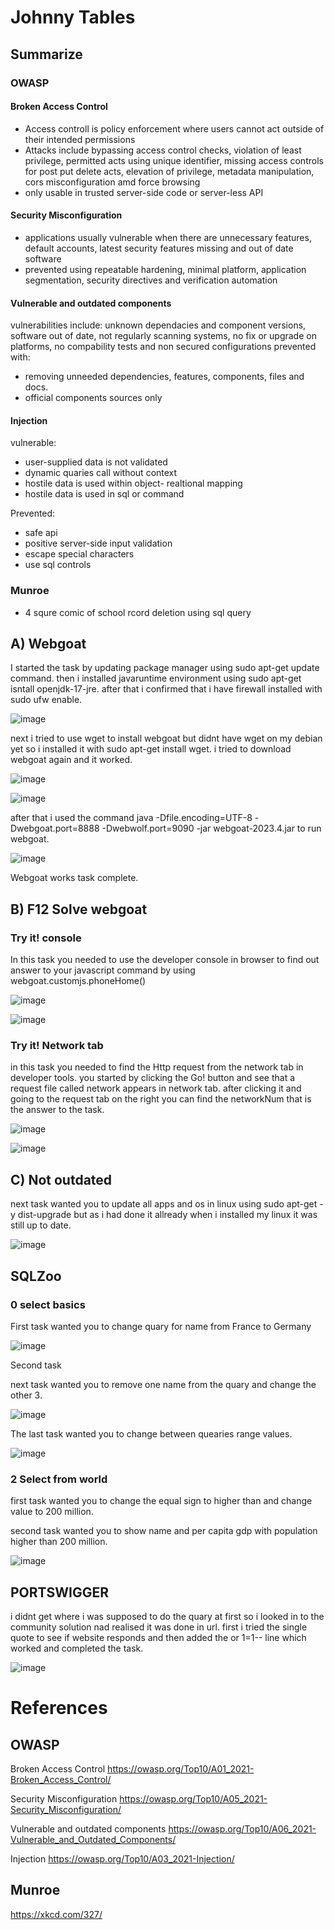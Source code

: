 # Johnny Tables

## Summarize

### OWASP

#### Broken Access Control

- Access controll is policy enforcement where users cannot act outside of their intended permissions
- Attacks include bypassing access control checks, violation of least privilege, permitted acts using unique identifier, missing access controls for post put delete acts, elevation of privilege, metadata manipulation, cors misconfiguration amd force browsing
- only usable in trusted server-side code or server-less API

#### Security Misconfiguration

- applications usually vulnerable when there are unnecessary features, default accounts, latest security features missing and out of date software
- prevented using repeatable hardening, minimal platform, application segmentation, security directives and verification automation

#### Vulnerable and outdated components

vulnerabilities include: unknown dependacies and component versions, software out of date, not regularly scanning systems, no fix or upgrade on platforms, no compability tests and non secured configurations
prevented with:
- removing unneeded dependencies, features, components, files and docs.
- official components sources only

#### Injection

vulnerable:

- user-supplied data is not validated
- dynamic quaries call without context
- hostile data is used within object- realtional mapping
- hostile data is used in sql or command

Prevented:

- safe api
- positive server-side input validation
- escape special characters
- use sql controls

### Munroe

- 4 squre comic of school rcord deletion using sql query


## A) Webgoat

I started the task by updating package manager using sudo apt-get update command. then i installed javaruntime environment using sudo apt-get isntall openjdk-17-jre. after that i confirmed that i have firewall installed with sudo ufw enable.

![image](https://github.com/user-attachments/assets/af22c98c-1ce8-40ba-aa11-8361acd75c16)

next i tried to use wget to install webgoat but didnt have wget on my debian yet so i installed it with sudo apt-get install wget. i tried to download webgoat again and it worked. 

![image](https://github.com/user-attachments/assets/ceeea313-8aac-4bd4-8c73-055ea08dd4a6)

![image](https://github.com/user-attachments/assets/323b2af3-e533-4e9a-a480-8ba093ecc397)

after that i used the command java -Dfile.encoding=UTF-8 -Dwebgoat.port=8888 -Dwebwolf.port=9090 -jar webgoat-2023.4.jar to run webgoat. 

![image](https://github.com/user-attachments/assets/4912339e-6e70-44bf-b773-caf8ee9658d2)

Webgoat works task complete.

## B) F12 Solve webgoat

### Try it! console

In this task you needed to use the developer console in browser to find out answer to your javascript command by using webgoat.customjs.phoneHome()

![image](https://github.com/user-attachments/assets/d5d747e9-8c57-47fe-b881-1c880c2d5a92)

![image](https://github.com/user-attachments/assets/e4daa004-7377-45b1-af66-d11d54702763)

### Try it! Network tab

in this task you needed to find the Http request from the network tab in developer tools. you started by clicking the Go! button and see that a request file called network appears in network tab. after clicking it and going to the request tab on the right you can find the networkNum that is the answer to the task.

![image](https://github.com/user-attachments/assets/63297202-c898-46a2-af85-c8cb596fe296)

![image](https://github.com/user-attachments/assets/c39f0e10-b81b-4806-9761-88cda86c3565)

## C) Not outdated

next task wanted you to update all apps and os in linux using sudo apt-get -y dist-upgrade but as i had done it allready when i installed my linux it was still up to date. 

![image](https://github.com/user-attachments/assets/90848491-e1f9-41b8-82b1-510c43884427)

## SQLZoo

### 0 select basics

First task wanted you to change quary for name from France to Germany

![image](https://github.com/user-attachments/assets/a8f9bc77-beeb-4a9d-aed5-194911c9f85f)

Second task 

next task wanted you to remove one name from the quary and change the other 3.

![image](https://github.com/user-attachments/assets/7ab97854-7a29-4eb2-bddd-9a9d5aae5fcd)

The last task wanted you to change between quearies range values.

![image](https://github.com/user-attachments/assets/ad0bb90f-a9aa-45ac-820e-b9699a0b6592)


### 2 Select from world

first task wanted you to change the equal sign to higher than and change value to 200 million.

second task wanted you to show name and per capita gdp with population higher than 200 million.

![image](https://github.com/user-attachments/assets/dd065007-98e3-487f-adc9-17604b08e81c)

## PORTSWIGGER

i didnt get where i was supposed to do the quary at first so i looked in to the community solution nad realised it was done in url. first i tried the single quote  to see if website responds and then added the or 1=1-- line which worked and completed the task.

![image](https://github.com/user-attachments/assets/697211f1-306a-4530-9412-cdf7188ad9c9)



# References

## OWASP 

Broken Access Control  https://owasp.org/Top10/A01_2021-Broken_Access_Control/

Security Misconfiguration https://owasp.org/Top10/A05_2021-Security_Misconfiguration/

Vulnerable and outdated components https://owasp.org/Top10/A06_2021-Vulnerable_and_Outdated_Components/

Injection https://owasp.org/Top10/A03_2021-Injection/

## Munroe

https://xkcd.com/327/
